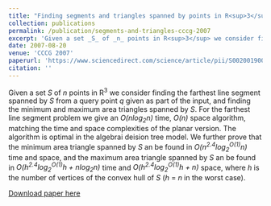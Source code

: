 ```yaml
---
title: "Finding segments and triangles spanned by points in R<sup>3</sup>"
collection: publications
permalink: /publication/segments-and-triangles-cccg-2007
excerpt: 'Given a set _S_ of _n_ points in R<sup>3</sup> we consider finding the farthest line segment spanned by _S_ from a query point _q_ given as part of the input, and finding the minimum and maximum area triangles spanned by _S_.'
date: 2007-08-20
venue: 'CCCG 2007'
paperurl: 'https://www.sciencedirect.com/science/article/pii/S0020019009002361'
citation: ''
---
```

Given a set _S_ of _n_ points in R<sup>3</sup> we consider finding the farthest line segment spanned by _S_ from a query point _q_ given as part of the input, and finding the minimum and maximum area triangles spanned by _S_.
For the farthest line segment problem we give an _O(nlog<sub>2</sub>n)_ time, _O(n)_ space algorithm, matching the time and space complexities of the planar version.
The algorithm is optimal in the algebrai deision tree model.
We further prove that the minimum area triangle spanned by _S_ an be found in _O(n<sup>2.4</sup>log<sub>2</sub><sup>O(1)</sup>n)_ time and space, and the maximum area triangle spanned by _S_ an be found in _O(h<sup>2.4</sup>log<sub>2</sub><sup>O(1)</sup>h + nlog<sub>2</sub>n)_ time and _O(h<sup>2.4</sup>log<sub>2</sub><sup>O(1)</sup>h + n)_ space, where _h_ is the number of vertices of the convex hull of _S_ (_h_ = _n_ in the worst case).

[Download paper here](https://www.sciencedirect.com/science/article/pii/S0020019009002361)
